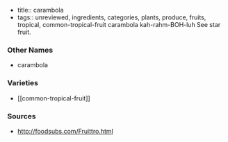 - title:: carambola
- tags:: unreviewed, ingredients, categories, plants, produce, fruits, tropical, common-tropical-fruit
carambola kah-rahm-BOH-luh See star fruit.

### Other Names

* carambola

### Varieties

* [[common-tropical-fruit]]

### Sources
* http://foodsubs.com/Fruittro.html
